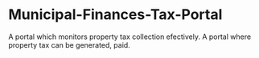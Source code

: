 # Municipal-Finances-Tax-Portal
A portal which monitors property tax collection efectively.
A portal where property tax can be generated, paid. 
